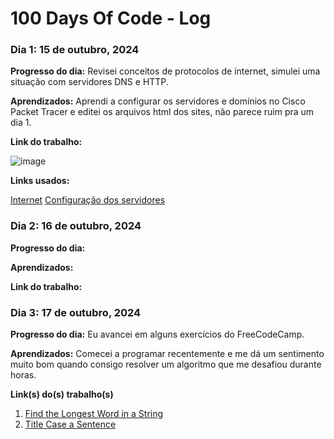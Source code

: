# 100 Days Of Code - Log

### Dia 1: 15 de outubro, 2024 

**Progresso do dia:** Revisei conceitos de protocolos de internet, simulei uma situação com servidores DNS e HTTP.

**Aprendizados:** Aprendi a configurar os servidores e domínios no Cisco Packet Tracer e editei os arquivos html dos sites, não parece ruim pra um dia 1.

**Link do trabalho:**

![image](https://github.com/user-attachments/assets/0c43341a-aabe-4774-bf5c-af0824d7e34b)

**Links usados:**

[Internet](https://web.stanford.edu/class/msande91si/www-spr04/readings/week1/InternetWhitepaper.htm)
[Configuração dos servidores](https://medium.com/@pedroferrari2004/cisco-packet-tracer-entendendo-os-protocolos-dhcp-dns-e-http-2234de02fe10)

### Dia 2: 16 de outubro, 2024 

**Progresso do dia:** 

**Aprendizados:**

**Link do trabalho:** 


### Dia 3: 17 de outubro, 2024 

**Progresso do dia:** Eu avancei em alguns exercícios do FreeCodeCamp.

**Aprendizados:** Comecei a programar recentemente e me dá um sentimento muito bom quando consigo resolver um algoritmo que me desafiou durante horas.

**Link(s) do(s) trabalho(s)**
1. [Find the Longest Word in a String](https://www.freecodecamp.com/challenges/find-the-longest-word-in-a-string)
2. [Title Case a Sentence](https://www.freecodecamp.com/challenges/title-case-a-sentence)
